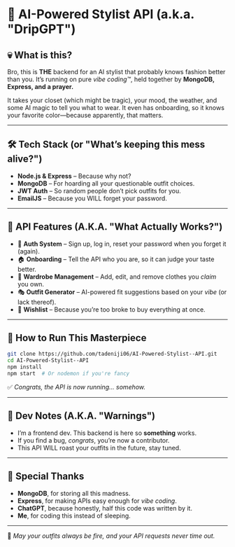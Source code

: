 # 👕 AI-Powered Stylist API (a.k.a. "DripGPT")  

## 💀 What is this?  
Bro, this is **THE** backend for an AI stylist that probably knows fashion better than you. It’s running on pure *vibe coding™*, held together by **MongoDB, Express, and a prayer.**  

It takes your closet (which might be tragic), your mood, the weather, and some AI magic to tell you what to wear. It even has onboarding, so it knows your favorite color—because apparently, that matters.   

---

## 🛠️ Tech Stack (or "What’s keeping this mess alive?")  
- **Node.js & Express** – Because why not?  
- **MongoDB** – For hoarding all your questionable outfit choices.  
- **JWT Auth** – So random people don’t pick outfits for you.  
- **EmailJS** – Because you WILL forget your password.  

---

## 🚀 API Features (A.K.A. "What Actually Works?")  
- 🔑 **Auth System** – Sign up, log in, reset your password when you forget it (again).  
- 🏠 **Onboarding** – Tell the API who you are, so it can judge your taste better.  
- 👕 **Wardrobe Management** – Add, edit, and remove clothes you *claim* you own.  
- 🎭 **Outfit Generator** – AI-powered fit suggestions based on your *vibe* (or lack thereof).  
- 📜 **Wishlist** – Because you’re too broke to buy everything at once.  

---

## 🤡 How to Run This Masterpiece  
```bash
git clone https://github.com/tadeniji06/AI-Powered-Stylist--API.git
cd AI-Powered-Stylist--API
npm install
npm start  # Or nodemon if you're fancy
```
✅ *Congrats, the API is now running... somehow.*  

---

## 🎯 Dev Notes (A.K.A. "Warnings")  
- I’m a frontend dev. This backend is here so **something** works.  
- If you find a bug, *congrats*, you’re now a contributor.  
- This API WILL roast your outfits in the future, stay tuned.  

---

## 👏 Special Thanks  
- **MongoDB**, for storing all this madness.  
- **Express**, for making APIs easy enough for *vibe coding*.  
- **ChatGPT**, because honestly, half this code was written by it.  
- **Me**, for coding this instead of sleeping.  

---

👔 *May your outfits always be fire, and your API requests never time out.*
